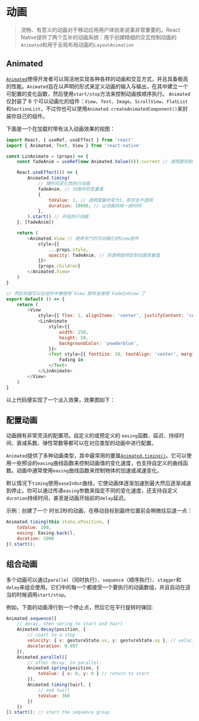 # 动画
> 流畅、有意义的动画对于移动应用用户体验来说事非常重要的。React Native提供了两个互补的动画系统：用于创建精细的交互控制动画的`Animated`和用于全局布局动画的`LayoutAnimation`

## Animated

[`Animated`](https://reactnative.cn/docs/animated)使得开发者可以简洁地实现各种各样的动画和交互方式，并且具备极高的性能。`Animated`旨在以声明的形式来定义动画的输入与输出，在其中建立一个可配置的变化函数，然后使用`start/stop`方法来控制动画按顺序执行。 `Animated`仅封装了 6 个可以动画化的组件：`View`、`Text`、`Image`、`ScrollView`、`FlatList`和`SectionList`，不过你也可以使用`Animated.createAnimatedComponent()`来封装你自己的组件。

下面是一个在加载时带有淡入动画效果的视图：

```js
import React, { useRef, useEffect } from 'react'
import { Animated, Text, View } from 'react-native'

const LinAnimate = (props) => {
    const fadeAnim = useRef(new Animated.Value(0)).current // 透明度初始值设为0

    React.useEffect(() => {
        Animated.timing(
            // 随时间变化而执行动画
            fadeAnim, // 动画中的变量值
            {
                toValue: 1, // 透明度最终变为1，即完全不透明
                duration: 10000, // 让动画持续一段时间
            },
        ).start() // 开始执行动画
    }, [fadeAnim])

    return (
        <Animated.View // 使用专门的可动画化的View组件
            style={{
                ...props.style,
                opacity: fadeAnim, // 将透明度绑定到动画变量值
            }}>
            {props.children}
        </Animated.View>
    )
}

// 然后你就可以在组件中像使用`View`那样去使用`FadeInView`了
export default () => {
    return (
        <View
            style={{ flex: 1, alignItems: 'center', justifyContent: 'center' }}>
            <LinAnimate
                style={{
                    width: 250,
                    height: 50,
                    backgroundColor: 'powderblue',
                }}>
                <Text style={{ fontSize: 28, textAlign: 'center', margin: 10 }}>
                    Fading in
                </Text>
            </LinAnimate>
        </View>
    )
}

```

以上代码便实现了一个淡入效果，效果图如下：



## 配置动画

动画拥有非常灵活的配置项。自定义的或预定义的 `easing`函数、延迟、持续时间、衰减系数、弹性常数等都可以在对应类型的动画中进行配置。

`Animated`提供了多种动画类型，其中最常用的要属[`Animated.timing()`](https://reactnative.cn/docs/animated#timing)。它可以使用一些预设的`easing`曲线函数来控制动画值的变化速度，也支持自定义的曲线函数。动画中通常使用`easing`曲线函数来控制物体的加速或减速变化。

默认情况下`timing`使用`easeInOut`曲线，它使动画体逐渐加速到最大然后逐渐减速到停止。你可以通过传递`easing`参数来指定不同的变化速度，还支持自定义`duration`持续时间，甚至是动画开始前的`delay`延迟。

示例：创建了一个 时长2秒的动画，在移动目标到最终位置前会稍微往后退一点：

```js
Animated.timing(this.state.xPosition, {
    toValue: 100,
    easing: Easing.back(),
    duration: 2000
}).start();
```

## 组合动画

多个动画可以通过`parallel`（同时执行）、`sequence`（顺序执行）、`stagger`和`delay`来组合使用。它们中的每一个都接受一个要执行的动画数组，并且自动在适当的时候调用`start/stop`。

例如，下面的动画滑行到一个停止点，然后它在平行旋转时弹回:

```js
Animated.sequence([
    // decay, then spring to start and twirl
    Animated.decay(position, {
        // coast to a stop
        velocity: { x: gestureState.vx, y: gestureState.vy }, // velocity from gesture release
        deceleration: 0.997
    }),
    Animated.parallel([
        // after decay, in parallel:
        Animated.spring(position, {
          	toValue: { x: 0, y: 0 } // return to start
        }),
        Animated.timing(twirl, {
            // and twirl
            toValue: 360
        })
    ])
]).start(); // start the sequence group
```